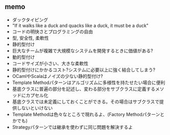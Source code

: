## memo
* ダックタイピング
 * "If it walks like a duck and quacks like a duck, it must be a duck"
 * コードの明快さとプログラミングの自由
* 型, 安全性, 柔軟性
 * 静的型付け
  * 巨大なチームが複雑で大規模なシステムを開発するときに価値がある?
 * 動的型付け
  * コードサイズが小さい、大きな柔軟性
* 静的型付けにかかるコスト?システムに必要以上に強く結合してしまう?
* OCamlやScalaはノイズの少ない静的型付け?
* Template Methodパターンはアルゴリズムに多様性を持たせたい場合に便利
 * 基底クラスに普遍の部分を記述し、変わる部分をサブクラスに定義するメソッドにカプセル化
 * 基底クラスでは未定義にしておくことができる。その場合はサブクラスで提供しないといけない
* Template Methodは色々なところで現れるよ、(Factory Methodパターンとかでも)
* Strategyパターンでは継承を使わずに同じ問題を解決するよ
